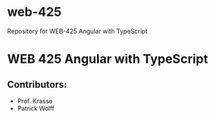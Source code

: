 # web-425
Repository for WEB-425 Angular with TypeScript

<h1>WEB 425 Angular with TypeScript</h1>

<h2>Contributors:</h2>

<ul>
    <li>Prof. Krasso</li>
    <li>Patrick Wolff</li>
</ul>